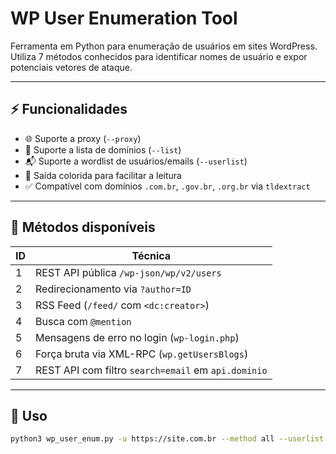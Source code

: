 # WP User Enumeration Tool

Ferramenta em Python para enumeração de usuários em sites WordPress.  
Utiliza 7 métodos conhecidos para identificar nomes de usuário e expor potenciais vetores de ataque.

---

## ⚡ Funcionalidades

- 🌐 Suporte a proxy (`--proxy`)
- 📁 Suporte a lista de domínios (`--list`)
- 📬 Suporte a wordlist de usuários/emails (`--userlist`)
- 🌈 Saída colorida para facilitar a leitura
- ✅ Compatível com domínios `.com.br`, `.gov.br`, `.org.br` via `tldextract`

---

## 🧠 Métodos disponíveis

| ID  | Técnica                                              |
|-----|------------------------------------------------------|
| 1   | REST API pública `/wp-json/wp/v2/users`              |
| 2   | Redirecionamento via `?author=ID`                    |
| 3   | RSS Feed (`/feed/` com `<dc:creator>`)               |
| 4   | Busca com `@mention`                                 |
| 5   | Mensagens de erro no login (`wp-login.php`)          |
| 6   | Força bruta via XML-RPC (`wp.getUsersBlogs`)         |
| 7   | REST API com filtro `search=email` em `api.dominio`  |

---

## 🚀 Uso

```bash
python3 wp_user_enum.py -u https://site.com.br --method all --userlist users.txt
